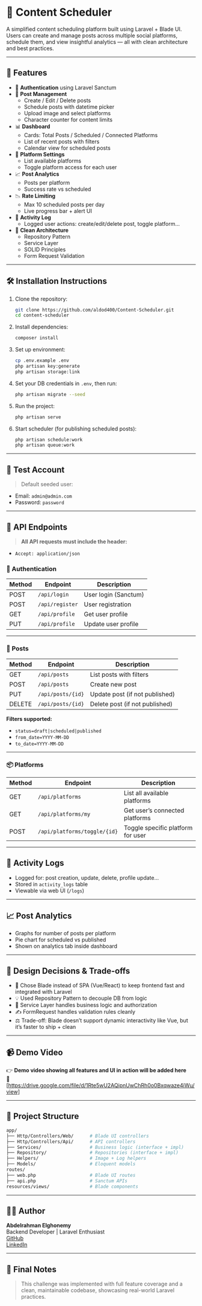 # 📅 Content Scheduler

A simplified content scheduling platform built using Laravel + Blade UI.  
Users can create and manage posts across multiple social platforms, schedule them, and view insightful analytics — all with clean architecture and best practices.

---

## 🚀 Features

-   🔐 **Authentication** using Laravel Sanctum
-   📝 **Post Management**
    -   Create / Edit / Delete posts
    -   Schedule posts with datetime picker
    -   Upload image and select platforms
    -   Character counter for content limits
-   📊 **Dashboard**
    -   Cards: Total Posts / Scheduled / Connected Platforms
    -   List of recent posts with filters
    -   Calendar view for scheduled posts
-   🔧 **Platform Settings**
    -   List available platforms
    -   Toggle platform access for each user
-   📈 **Post Analytics**
    -   Posts per platform
    -   Success rate vs scheduled
-   📉 **Rate Limiting**
    -   Max 10 scheduled posts per day
    -   Live progress bar + alert UI
-   📜 **Activity Log**
    -   Logged user actions: create/edit/delete post, toggle platform...
-   🧼 **Clean Architecture**
    -   Repository Pattern
    -   Service Layer
    -   SOLID Principles
    -   Form Request Validation

---

## 🛠 Installation Instructions

1. Clone the repository:

    ```bash
    git clone https://github.com/aldod400/Content-Scheduler.git
    cd content-scheduler
    ```

2. Install dependencies:

    ```bash
    composer install
    ```

3. Set up environment:

    ```bash
    cp .env.example .env
    php artisan key:generate
    php artisan storage:link
    ```

4. Set your DB credentials in `.env`, then run:

    ```bash
    php artisan migrate --seed
    ```

5. Run the project:

    ```bash
    php artisan serve
    ```

6. Start scheduler (for publishing scheduled posts):
    ```bash
    php artisan schedule:work
    php artisan queue:work
    ```

---

## 🧪 Test Account

> Default seeded user:

-   Email: `admin@admin.com`
-   Password: `password`

---

## 📡 API Endpoints

> **All API requests must include the header:**

-   `Accept: application/json`

### 🔐 Authentication

| Method | Endpoint        | Description          |
| ------ | --------------- | -------------------- |
| POST   | `/api/login`    | User login (Sanctum) |
| POST   | `/api/register` | User registration    |
| GET    | `/api/profile`  | Get user profile     |
| PUT    | `/api/profile`  | Update user profile  |

---

### 📝 Posts

| Method | Endpoint          | Description                    |
| ------ | ----------------- | ------------------------------ |
| GET    | `/api/posts`      | List posts with filters        |
| POST   | `/api/posts`      | Create new post                |
| PUT    | `/api/posts/{id}` | Update post (if not published) |
| DELETE | `/api/posts/{id}` | Delete post (if not published) |

**Filters supported:**

-   `status=draft|scheduled|published`
-   `from_date=YYYY-MM-DD`
-   `to_date=YYYY-MM-DD`

---

### 📦 Platforms

| Method | Endpoint                     | Description                       |
| ------ | ---------------------------- | --------------------------------- |
| GET    | `/api/platforms`             | List all available platforms      |
| GET    | `/api/platforms/my`          | Get user’s connected platforms    |
| POST   | `/api/platforms/toggle/{id}` | Toggle specific platform for user |

---

## 📜 Activity Logs

-   Logged for: post creation, update, delete, profile update...
-   Stored in `activity_logs` table
-   Viewable via web UI (`/logs`)

---

## 📈 Post Analytics

-   Graphs for number of posts per platform
-   Pie chart for scheduled vs published
-   Shown on analytics tab inside dashboard

---

## 🧠 Design Decisions & Trade-offs

-   🧱 Chose Blade instead of SPA (Vue/React) to keep frontend fast and integrated with Laravel
-   💡 Used Repository Pattern to decouple DB from logic
-   🧠 Service Layer handles business logic and authorization
-   ✍️ FormRequest handles validation rules cleanly
-   ⚖️ Trade-off: Blade doesn’t support dynamic interactivity like Vue, but it’s faster to ship + clean

---

## 📹 Demo Video

👉 **Demo video showing all features and UI in action will be added here**  
📌 [https://drive.google.com/file/d/1Rte5wU2AQipnUwChRh0o0Bxqwaze4iWu/view]

---

## 📁 Project Structure

```bash
app/
├── Http/Controllers/Web/      # Blade UI controllers
├── Http/Controllers/Api/      # API controllers
├── Services/                  # Business logic (interface + impl)
├── Repository/                # Repositories (interface + impl)
├── Helpers/                   # Image + Log helpers
├── Models/                    # Eloquent models
routes/
├── web.php                    # Blade UI routes
├── api.php                    # Sanctum APIs
resources/views/               # Blade components
```

---

## 🧑‍💻 Author

**Abdelrahman Elghonemy**  
Backend Developer | Laravel Enthusiast  
[GitHub](https://github.com/aldod400)  
[LinkedIn](https://www.linkedin.com/in/abdelrahman-elghonemy-074867242)

---

## 🏁 Final Notes

> This challenge was implemented with full feature coverage and a clean, maintainable codebase, showcasing real-world Laravel practices.
